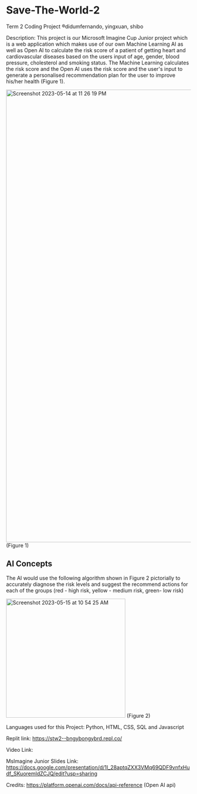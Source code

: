 # Save-The-World-2
Term 2 Coding Project ®didumfernando, yingxuan, shibo

Description: This project is our Microsoft Imagine Cup Junior project which is a web application which makes use of our own Machine Learning AI as well as Open AI to calculate the risk score of a patient of getting heart and cardiovascular diseases based on the users input of age, gender, blood pressure, cholesterol and smoking status. The Machine Learning calculates the risk score and the Open AI uses the risk score and the user's input to generate a personalised recommendation plan for the user to improve his/her health (Figure 1).

<img width="1236" alt="Screenshot 2023-05-14 at 11 26 19 PM" src="https://github.com/didumfernando/Save-The-World-2/assets/118650079/6d34ad87-c8dd-4ff8-9e78-f1d9ebfee4f4">
(Figure 1)

## AI Concepts 
The AI would use the following algorithm shown in Figure 2 pictorially to accurately diagnose the risk levels and suggest the recommend actions for each of the groups (red - high risk, yellow - medium risk, green- low risk)

<img width="325" alt="Screenshot 2023-05-15 at 10 54 25 AM" src="https://github.com/didumfernando/Save-The-World-2/assets/118650079/6cf4ab12-1abc-4db2-8af9-95050f315432">
(Figure 2)

Languages used for this Project: Python, HTML, CSS, SQL and Javascript

Replit link: https://stw2--bngybongybrd.repl.co/

Video Link:

MsImagine Junior Slides Link: https://docs.google.com/presentation/d/1I_28aptqZXX3VMq69QDF9vnfxHudf_SKuoremIdZCJQ/edit?usp=sharing


Credits: https://platform.openai.com/docs/api-reference (Open AI api)
